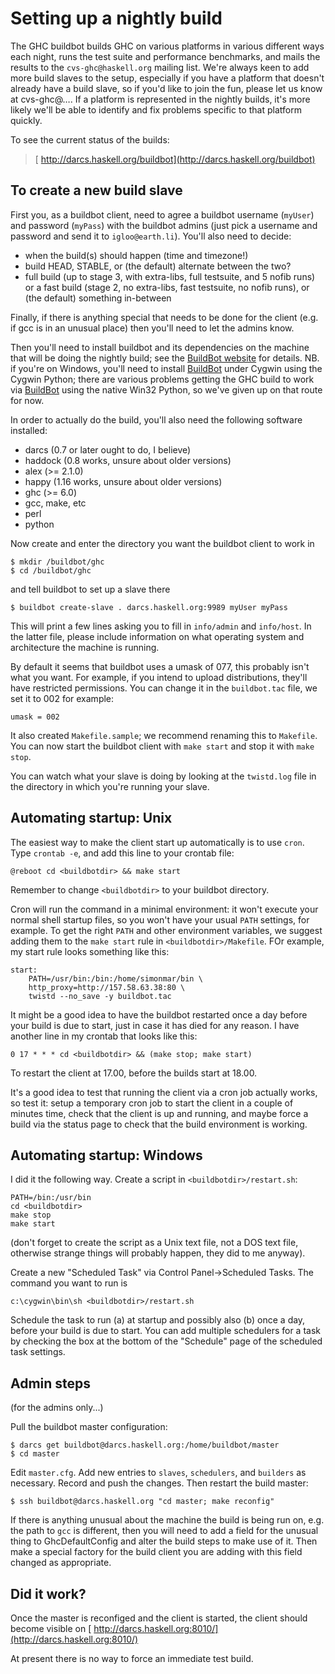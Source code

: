 # Setting up a nightly build



The GHC buildbot builds GHC on various platforms in various different ways each night, runs the test suite and performance benchmarks, and mails the results to the `cvs-ghc@haskell.org` mailing list.  We're always keen to add more build slaves to the setup, especially if you have a platform that doesn't already have a build slave, so if you'd like to join the fun, please let us know at cvs-ghc@….  If a platform is represented in the nightly builds, it's more likely we'll be able to identify and fix problems specific to that platform quickly.
        
To see the current status of the builds:


>
>
> [ http://darcs.haskell.org/buildbot](http://darcs.haskell.org/buildbot)
>
>

## To create a new build slave



First you, as a buildbot client, need to agree a buildbot username (`myUser`) and password (`myPass`) with the buildbot admins (just pick a username and password and send it to `igloo@earth.li`).  You'll also need to decide:


- when the build(s) should happen (time and timezone!)
- build HEAD, STABLE, or (the default) alternate between the two?
- full build (up to stage 3, with extra-libs, full testsuite, and 5 nofib runs) or a fast build (stage 2, no extra-libs, fast testsuite, no nofib runs), or (the default) something in-between


Finally, if there is anything special that needs to be done for the client (e.g. if gcc is in an unusual place) then you'll need to let the admins know.



Then you'll need to install buildbot and its dependencies on the machine that will be doing the nightly build; see the [
BuildBot website](http://buildbot.sourceforge.net/) for details.  NB. if you're on Windows, you'll need to install [BuildBot](build-bot) under Cygwin using the Cygwin Python; there are various problems getting the GHC build to work via [BuildBot](build-bot) using the native Win32 Python, so we've given up on that route for now.



In order to actually do the build, you'll also need the following software installed:


- darcs (0.7 or later ought to do, I believe)
- haddock (0.8 works, unsure about older versions)
- alex (\>= 2.1.0)
- happy (1.16 works, unsure about older versions)
- ghc (\>= 6.0)
- gcc, make, etc
- perl
- python


Now create and enter the directory you want the buildbot client to work in


```wiki
$ mkdir /buildbot/ghc
$ cd /buildbot/ghc
```


and tell buildbot to set up a slave there


```wiki
$ buildbot create-slave . darcs.haskell.org:9989 myUser myPass
```


This will print a few lines asking you to fill in `info/admin` and `info/host`. In the latter file, please include information on what operating system and architecture the machine is running.



By default it seems that buildbot uses a umask of 077, this probably isn't what you want.  For example, if you intend to upload distributions, they'll have restricted permissions.  You can change it in the `buildbot.tac` file, we set it to 002 for example:


```wiki
umask = 002
```


It also created `Makefile.sample`; we recommend renaming this to `Makefile`. You can now start the buildbot client with `make start` and stop it with `make stop`.



You can watch what your slave is doing by looking at the `twistd.log` file in the directory in which you're running your slave.


## Automating startup: Unix



The easiest way to make the client start up automatically is to use `cron`.  Type `crontab -e`, and add this line to your crontab file:


```wiki
@reboot cd <buildbotdir> && make start
```


Remember to change `<buildbotdir>` to your buildbot directory.



Cron will run the command in a minimal environment: it won't execute your normal shell startup files, so you won't have your usual `PATH` settings, for example.  To get the right `PATH` and other environment variables, we suggest adding them to the `make start` rule in `<buildbotdir>/Makefile`.  FOr example, my start rule looks something like this:


```wiki
start:
	PATH=/usr/bin:/bin:/home/simonmar/bin \
	http_proxy=http://157.58.63.38:80 \
	twistd --no_save -y buildbot.tac
```


It might be a good idea to have the buildbot restarted once a day before your build is due to start, just in case it has died for any reason.  I have another line in my crontab that looks like this:


```wiki
0 17 * * * cd <buildbotdir> && (make stop; make start)
```


To restart the client at 17.00, before the builds start at 18.00.



It's a good idea to test that running the client via a cron job actually works, so test it: setup a temporary cron job to start the client in a couple of minutes time, check that the client is up and running, and maybe force a build via the status page to check that the build environment is working.


## Automating startup: Windows



I did it the following way.  Create a script in `<buildbotdir>/restart.sh`:


```wiki
PATH=/bin:/usr/bin
cd <buildbotdir>
make stop
make start
```


(don't forget to create the script as a Unix text file, not a DOS text file, otherwise strange things will probably happen, they did to me anyway).



Create a new "Scheduled Task" via Control Panel-\>Scheduled Tasks.  The command you want to run is


```wiki
c:\cygwin\bin\sh <buildbotdir>/restart.sh
```


Schedule the task to run (a) at startup and possibly also (b) once a day, before your build is due to start.  You can add multiple schedulers for a task by checking the box at the bottom of the "Schedule" page of the scheduled task settings.


## Admin steps



(for the admins only...)



Pull the buildbot master configuration:


```wiki
$ darcs get buildbot@darcs.haskell.org:/home/buildbot/master
$ cd master
```


Edit `master.cfg`.  Add new entries to `slaves`, `schedulers`, and `builders` as necessary.  Record and push the changes.  Then restart the build master:


```wiki
$ ssh buildbot@darcs.haskell.org "cd master; make reconfig"
```


If there is anything unusual about the machine the build is being run on, e.g. the path to `gcc` is different, then you will need to add a field for the unusual thing to GhcDefaultConfig and alter the build steps to make use of it. Then make a special factory for the build client you are adding with this field changed as appropriate.


## Did it work?



Once the master is reconfiged and the client is started, the client should become visible on
[ http://darcs.haskell.org:8010/](http://darcs.haskell.org:8010/)



At present there is no way to force an immediate test build.


